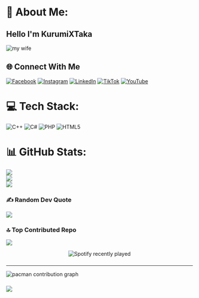 # 💫 About Me:
## Hello I'm KurumiXTaka<br>

![my wife](img/kurumi.gif)

## 🌐 Connect With Me
[![Facebook](https://img.shields.io/badge/Facebook-%231877F2.svg?logo=Facebook&logoColor=white)](https://facebook.com/kang.kenang.560) [![Instagram](https://img.shields.io/badge/Instagram-%23E4405F.svg?logo=Instagram&logoColor=white)](https://instagram.com/mas.firzasagala) [![LinkedIn](https://img.shields.io/badge/LinkedIn-%230077B5.svg?logo=linkedin&logoColor=white)](https://linkedin.com/in/firza-sagala-169504364) [![TikTok](https://img.shields.io/badge/TikTok-%23000000.svg?logo=TikTok&logoColor=white)](https://tiktok.com/@lmao.banged) [![YouTube](https://img.shields.io/badge/YouTube-%23FF0000.svg?logo=YouTube&logoColor=white)](https://youtube.com/@firzasagala8686) 

# 💻 Tech Stack:
![C++](https://img.shields.io/badge/c++-%2300599C.svg?style=for-the-badge&logo=c%2B%2B&logoColor=white) ![C#](https://img.shields.io/badge/c%23-%23239120.svg?style=for-the-badge&logo=csharp&logoColor=white) ![PHP](https://img.shields.io/badge/php-%23777BB4.svg?style=for-the-badge&logo=php&logoColor=white) ![HTML5](https://img.shields.io/badge/html5-%23E34F26.svg?style=for-the-badge&logo=html5&logoColor=white)
# 📊 GitHub Stats:
![](https://github-readme-stats.vercel.app/api?username=KurumiXTaka&theme=omni&hide_border=false&include_all_commits=false&count_private=false)<br/>
![](https://nirzak-streak-stats.vercel.app/?user=KurumiXTaka&theme=omni&hide_border=false)<br/>
![](https://github-readme-stats.vercel.app/api/top-langs/?username=KurumiXTaka&theme=omni&hide_border=false&include_all_commits=false&count_private=false&layout=compact)

### ✍️ Random Dev Quote
![](https://quotes-github-readme.vercel.app/api?type=horizontal&theme=radical)

### 🔝 Top Contributed Repo
![](https://github-contributor-stats.vercel.app/api?username=KurumiXTaka&limit=5&theme=dark&combine_all_yearly_contributions=true)

<div align="center">
  <img src="https://spotify-recently-played-readme.vercel.app/api?count=5" alt="Spotify recently played"  />
</div>

###

---

<picture>
  <source media="(prefers-color-scheme: dark)" srcset="https://raw.githubusercontent.com/KurumiXTaka/KurumiXTaka/output/pacman-contribution-graph-dark.svg">
  <source media="(prefers-color-scheme: light)" srcset="https://raw.githubusercontent.com/KurumiXTaka/KurumiXTaka/output/pacman-contribution-graph.svg">
  <img alt="pacman contribution graph" src="https://raw.githubusercontent.com/KurumiXTaka/KurumiXTaka/output/pacman-contribution-graph.svg">
</picture>

###


[![](https://visitcount.itsvg.in/api?id=KurumiXTaka&icon=5&color=0)](https://visitcount.itsvg.in)



<!-- Proudly created with GPRM ( https://gprm.itsvg.in ) -->


<!--
**KurumiXTaka/KurumiXTaka** is a ✨ _special_ ✨ repository because its `README.md` (this file) appears on your GitHub profile.

Here are some ideas to get you started:

- 🔭 I’m currently working on ...
- 🌱 I’m currently learning ...
- 👯 I’m looking to collaborate on ...
- 🤔 I’m looking for help with ...
- 💬 Ask me about ...
- 📫 How to reach me: ...
- 😄 Pronouns: ...
- ⚡ Fun fact: ...
-->
